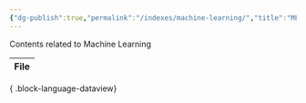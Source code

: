 ```yaml
---
{"dg-publish":true,"permalink":"/indexes/machine-learning/","title":"ML Contents","dgEnableSearch":true}
---
```


Contents related to Machine Learning
<br>

| File |
| ---- |

{ .block-language-dataview}
